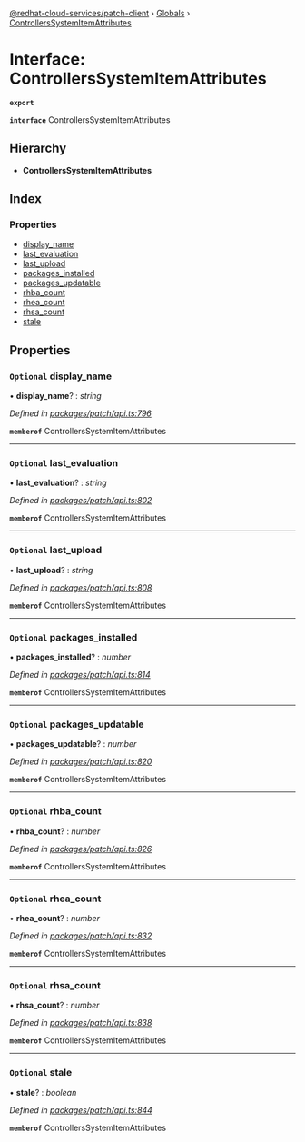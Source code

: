 [@redhat-cloud-services/patch-client](../README.md) › [Globals](../globals.md) › [ControllersSystemItemAttributes](controllerssystemitemattributes.md)

# Interface: ControllersSystemItemAttributes

**`export`** 

**`interface`** ControllersSystemItemAttributes

## Hierarchy

* **ControllersSystemItemAttributes**

## Index

### Properties

* [display_name](controllerssystemitemattributes.md#optional-display_name)
* [last_evaluation](controllerssystemitemattributes.md#optional-last_evaluation)
* [last_upload](controllerssystemitemattributes.md#optional-last_upload)
* [packages_installed](controllerssystemitemattributes.md#optional-packages_installed)
* [packages_updatable](controllerssystemitemattributes.md#optional-packages_updatable)
* [rhba_count](controllerssystemitemattributes.md#optional-rhba_count)
* [rhea_count](controllerssystemitemattributes.md#optional-rhea_count)
* [rhsa_count](controllerssystemitemattributes.md#optional-rhsa_count)
* [stale](controllerssystemitemattributes.md#optional-stale)

## Properties

### `Optional` display_name

• **display_name**? : *string*

*Defined in [packages/patch/api.ts:796](https://github.com/RedHatInsights/javascript-clients/blob/8a10980/packages/patch/api.ts#L796)*

**`memberof`** ControllersSystemItemAttributes

___

### `Optional` last_evaluation

• **last_evaluation**? : *string*

*Defined in [packages/patch/api.ts:802](https://github.com/RedHatInsights/javascript-clients/blob/8a10980/packages/patch/api.ts#L802)*

**`memberof`** ControllersSystemItemAttributes

___

### `Optional` last_upload

• **last_upload**? : *string*

*Defined in [packages/patch/api.ts:808](https://github.com/RedHatInsights/javascript-clients/blob/8a10980/packages/patch/api.ts#L808)*

**`memberof`** ControllersSystemItemAttributes

___

### `Optional` packages_installed

• **packages_installed**? : *number*

*Defined in [packages/patch/api.ts:814](https://github.com/RedHatInsights/javascript-clients/blob/8a10980/packages/patch/api.ts#L814)*

**`memberof`** ControllersSystemItemAttributes

___

### `Optional` packages_updatable

• **packages_updatable**? : *number*

*Defined in [packages/patch/api.ts:820](https://github.com/RedHatInsights/javascript-clients/blob/8a10980/packages/patch/api.ts#L820)*

**`memberof`** ControllersSystemItemAttributes

___

### `Optional` rhba_count

• **rhba_count**? : *number*

*Defined in [packages/patch/api.ts:826](https://github.com/RedHatInsights/javascript-clients/blob/8a10980/packages/patch/api.ts#L826)*

**`memberof`** ControllersSystemItemAttributes

___

### `Optional` rhea_count

• **rhea_count**? : *number*

*Defined in [packages/patch/api.ts:832](https://github.com/RedHatInsights/javascript-clients/blob/8a10980/packages/patch/api.ts#L832)*

**`memberof`** ControllersSystemItemAttributes

___

### `Optional` rhsa_count

• **rhsa_count**? : *number*

*Defined in [packages/patch/api.ts:838](https://github.com/RedHatInsights/javascript-clients/blob/8a10980/packages/patch/api.ts#L838)*

**`memberof`** ControllersSystemItemAttributes

___

### `Optional` stale

• **stale**? : *boolean*

*Defined in [packages/patch/api.ts:844](https://github.com/RedHatInsights/javascript-clients/blob/8a10980/packages/patch/api.ts#L844)*

**`memberof`** ControllersSystemItemAttributes

